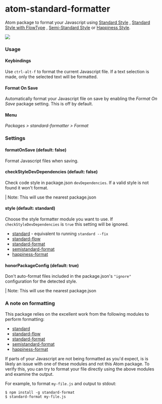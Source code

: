 # atom-standard-formatter

Atom package to format your Javascript using [Standard Style](https://github.com/feross/standard)
, [Standard Style with FlowType](https://github.com/Gozala/standard-flow)
, [Semi-Standard Style](https://github.com/Flet/semistandard)
or [Happiness Style](https://github.com/jedwatson/happiness).

![](https://cloud.githubusercontent.com/assets/5852428/8020717/adbf10c0-0c51-11e5-8537-2714c9f698e5.gif)

### Usage

#### Keybindings

Use `ctrl-alt-f` to format the current Javascript file. If a text selection is made, only the selected text will be formatted.

#### Format On Save

Automatically format your Javascript file on save by enabling the *Format On Save* package setting.  This is off by default.

#### Menu

*Packages > standard-formatter > Format*

### Settings

#### formatOnSave (default: false)

Format Javascript files when saving.

#### checkStyleDevDependencies (default: false)

Check code style in package.json `devDependencies`. If a valid style is not found it won't format.

| Note: This will use the nearest package.json

#### style (default: standard)

Choose the style formatter module you want to use. If `checkStyleDevDependencies` is `true` this setting will be ignored.

* [standard](https://github.com/feross/standard) - equivalent to running `standard --fix`
* [standard-flow](https://github.com/Gozala/standard-flowt)
* [standard-format](https://github.com/maxogden/standard-format)
* [semistandard-format](https://github.com/ricardofbarros/semistandard-format)
* [happiness-format](https://github.com/martinheidegger/hapiness-format)

#### honorPackageConfig (default: true)

Don't auto-format files included in the package.json's `"ignore"` configuration for the detected style.

| Note: This will use the nearest package.json

### A note on formatting

This package relies on the excellent work from the following modules to perform formatting:

- [standard](https://github.com/feross/standard)
- [standard-flow](https://github.com/Gozala/standard-flow)
- [standard-format](https://github.com/maxogden/standard-format)
- [semistandard-format](https://github.com/ricardofbarros/semistandard-format)
- [happiness-format](https://github.com/martinheidegger/hapiness-format)

If parts of your Javascript are not being formatted as you'd expect, is is likely an issue with one of these modules and not this Atom package. To verify this, you can try to format your file directly using the above modules and examine the output.

For example, to format `my-file.js` and output to stdout:
```
$ npm install -g standard-format
$ standard-format my-file.js
```
